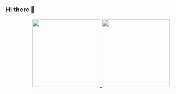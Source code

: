 ### Hi there 👋

<div align="center">
  <a href="https://github.com/rzanchetta01">
  <img height="180em" src="https://github-readme-stats.vercel.app/api?username=rzanchetta01&show_icons=true&theme=dracula&include_all_commits=true&count_private=true"/>
  <img height="180em" src="https://github-readme-stats.vercel.app/api/top-langs/?username=rzanchetta01&layout=compact&langs_count=7&theme=dracula"/>
</div>
